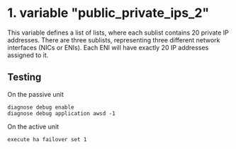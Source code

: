 # 1. variable "public_private_ips_2"

This variable defines a list of lists, where each sublist contains 20 private IP addresses. There are three sublists, representing three different network interfaces (NICs or ENIs). Each ENI will have exactly 20 IP addresses assigned to it.

## Testing
On the passive unit
```
diagnose debug enable
diagnose debug application awsd -1
```
On the active unit
```
execute ha failover set 1
```
